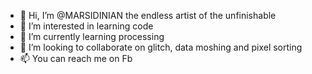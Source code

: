 - 👋 Hi, I’m @MARSIDINIAN the endless artist of the unfinishable
- 👀 I’m interested in learning code
- 🌱 I’m currently learning processing
- 💞️ I’m looking to collaborate on glitch, data moshing and pixel sorting
- 📫 You can reach me on Fb
<!---
MARSIDINIAN/MARSIDINIAN is a ✨ special ✨ repository because its `README.md` (this file) appears on your GitHub profile.
You can click the Preview link to take a look at your changes.
--->
